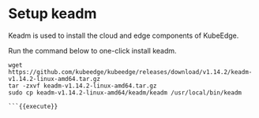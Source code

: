 # Setup keadm

Keadm is used to install the cloud and edge components of KubeEdge.      

Run the command below to one-click install keadm.      

``` 
wget https://github.com/kubeedge/kubeedge/releases/download/v1.14.2/keadm-v1.14.2-linux-amd64.tar.gz
tar -zxvf keadm-v1.14.2-linux-amd64.tar.gz
sudo cp keadm-v1.14.2-linux-amd64/keadm/keadm /usr/local/bin/keadm

```{{execute}}


